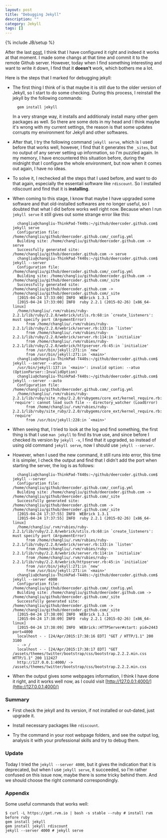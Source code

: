 ```yaml
---
layout: post
title: "Debugging Jekyll"
description: ""
category: Jekyll
tags: []
---
```

{% include JB/setup %}

After the last [post](http://deercoder.github.io/2015/04/17/1-jekyll-setup/), I think that I have configured it right and indeed it works at that moment. I made some changs at that time and commit it to the remote Github server. However, today when I find something interesting and want to write it down, I find that it **doesn't** work, which bothers me a lot.

Here is the steps that I marked for debugging jekyll:

+ The first thing I think of is that maybe it is still due to the older version of Jekyll, so I start to do some checking. During this process, I reinstall the jekyll by the following commands:
	
		gem install jekyll

	In a very strange way, it installs and additionaly install many other gem packages as well. So there are some dots in my head and I think maybe it's wrong with my current settings, the reason is that some updates corrupts my environment for Jekyll and other softwares.

+ After that, I try the following command `jekyll serve`, which is I used before that works well, however, I find that it generates the `_sites`, but no output of any server setting up information, so I'm puzzled again. In my memory, I have encountered this situation before, during the midnight that I configure the whole environment, but now when it comes out again, I have no ideas.

+ To solve it, I rechecked all the steps that I used before, and want to do that again, especially the essentail software like `rdiscount`. So I installed rdiscount and find that it is **installing**.

+ When coming to this stage, I know that maybe I have upgraded some software and that old-installed softwares are no longer useful, so I doubted that what I did before works well right now. Because when I run `jekyll serve` it still gives out some strange error like this:
	
		changliu@changliu-ThinkPad-T440s:~/github/deercoder.github.com$ jekyll serve
		Configuration file: /home/changliu/github/deercoder.github.com/_config.yml
		Building site: /home/changliu/github/deercoder.github.com -> serve
		Successfully generated site: /home/changliu/github/deercoder.github.com -> serve
		changliu@changliu-ThinkPad-T440s:~/github/deercoder.github.com$ jekyll --server
		Configuration file: /home/changliu/github/deercoder.github.com/_config.yml
		Building site: /home/changliu/github/deercoder.github.com -> /home/changliu/github/deercoder.github.com/_site
		Successfully generated site: /home/changliu/github/deercoder.github.com -> /home/changliu/github/deercoder.github.com/_site
		[2015-04-24 17:33:00] INFO  WEBrick 1.3.1
		[2015-04-24 17:33:00] INFO  ruby 2.2.1 (2015-02-26) [x86_64-linux]
		/home/changliu/.rvm/rubies/ruby-2.2.1/lib/ruby/2.2.0/webrick/utils.rb:68:in `create_listeners': must specify port (ArgumentError)
			from /home/changliu/.rvm/rubies/ruby-2.2.1/lib/ruby/2.2.0/webrick/server.rb:133:in `listen'
			from /home/changliu/.rvm/rubies/ruby-2.2.1/lib/ruby/2.2.0/webrick/server.rb:114:in `initialize'
			from /home/changliu/.rvm/rubies/ruby-2.2.1/lib/ruby/2.2.0/webrick/httpserver.rb:45:in `initialize'
			from /usr/bin/jekyll:271:in `new'
			from /usr/bin/jekyll:271:in `<main>'
		changliu@changliu-ThinkPad-T440s:~/github/deercoder.github.com$ jekyll --server --atuo
		/usr/bin/jekyll:137:in `<main>': invalid option: --atuo (OptionParser::InvalidOption)
		changliu@changliu-ThinkPad-T440s:~/github/deercoder.github.com$ jekyll --server --auto
		Configuration file: /home/changliu/github/deercoder.github.com/_config.yml
		/home/changliu/.rvm/rubies/ruby-2.2.1/lib/ruby/site_ruby/2.2.0/rubygems/core_ext/kernel_require.rb:54:in `require': cannot load such file -- directory_watcher (LoadError)
			from /home/changliu/.rvm/rubies/ruby-2.2.1/lib/ruby/site_ruby/2.2.0/rubygems/core_ext/kernel_require.rb:54:in `require'
			from /usr/bin/jekyll:228:in `<main>'

+ When seeing that, I tried to look at the log and find something, the first thing is that I use `man jekyll` to find its true use, and since before I checked its version by `jekyll -v`, I find that it upgraded, so instead of using old command `jekyll serve`, now I should use `jekyll --server`.

+ However, when I used the new command, it still runs into error, this time it is simpler, I check the output and find that I didn't add the port when starting the server, the log is as follows:

		changliu@changliu-ThinkPad-T440s:~/github/deercoder.github.com$ jekyll --server
		Configuration file: /home/changliu/github/deercoder.github.com/_config.yml
		Building site: /home/changliu/github/deercoder.github.com -> /home/changliu/github/deercoder.github.com/_site
		Successfully generated site: /home/changliu/github/deercoder.github.com -> /home/changliu/github/deercoder.github.com/_site
		[2015-04-24 17:37:55] INFO  WEBrick 1.3.1
		[2015-04-24 17:37:55] INFO  ruby 2.2.1 (2015-02-26) [x86_64-linux]
		/home/changliu/.rvm/rubies/ruby-2.2.1/lib/ruby/2.2.0/webrick/utils.rb:68:in `create_listeners': must specify port (ArgumentError)
			from /home/changliu/.rvm/rubies/ruby-2.2.1/lib/ruby/2.2.0/webrick/server.rb:133:in `listen'
			from /home/changliu/.rvm/rubies/ruby-2.2.1/lib/ruby/2.2.0/webrick/server.rb:114:in `initialize'
			from /home/changliu/.rvm/rubies/ruby-2.2.1/lib/ruby/2.2.0/webrick/httpserver.rb:45:in `initialize'
			from /usr/bin/jekyll:271:in `new'
			from /usr/bin/jekyll:271:in `<main>'
		changliu@changliu-ThinkPad-T440s:~/github/deercoder.github.com$ jekyll --server 4000
		Configuration file: /home/changliu/github/deercoder.github.com/_config.yml
		Building site: /home/changliu/github/deercoder.github.com -> /home/changliu/github/deercoder.github.com/_site
		Successfully generated site: /home/changliu/github/deercoder.github.com -> /home/changliu/github/deercoder.github.com/_site
		[2015-04-24 17:38:09] INFO  WEBrick 1.3.1
		[2015-04-24 17:38:09] INFO  ruby 2.2.1 (2015-02-26) [x86_64-linux]
		[2015-04-24 17:38:09] INFO  WEBrick::HTTPServer#start: pid=2443 port=4000
		localhost - - [24/Apr/2015:17:38:16 EDT] "GET / HTTP/1.1" 200 3100
		- -> /
		localhost - - [24/Apr/2015:17:38:17 EDT] "GET /assets/themes/twitter/bootstrap/css/bootstrap.2.2.2.min.css HTTP/1.1" 200 112427
		http://127.0.0.1:4000/ -> /assets/themes/twitter/bootstrap/css/bootstrap.2.2.2.min.css

+ When the output gives some webpages information, I think I have done it right, and it works well now, as I could visit [http://127.0.0.1:4000/](http://127.0.0.1:4000/) 


### Summary

+ First check the jekyll and its version, if not installed or out-dated, just upgrade it.

+ Install necessary packages like `rdiscount`.

+ Try the command in your root webpage folders, and see the output log, analysis it with your professional skills and try to debug them.

### Update

Today I tried the `jekyll --server 4000`, but it gives the indication that it is deprecated, but when I use `jekyll serve`, it succeeded, so I'm rather confused on this issue now, maybe there is some tricky behind them. And we should choose the right command correspondingly.

### Appendix
Some useful commands that works well:

	$ curl -L https://get.rvm.io | bash -s stable --ruby # install rvm before ruby
	gem install jekyll
	gem install jekyll rdiscount
	jekyll --server 4000 # jekyll serve



